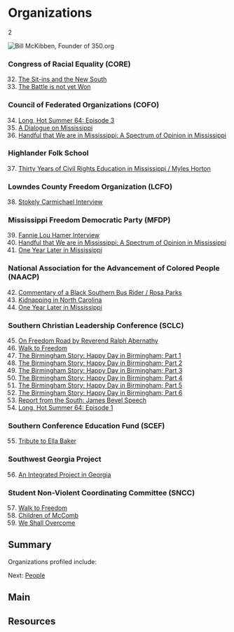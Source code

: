 # Organizations

2

![Bill McKibben, Founder of 350.org](https://s3.amazonaws.com/americanarchive.org/exhibits/ClimateChange_Section2_Activism.jpg "Bill McKibben, Founder of 350.org")

### Congress of Racial Equality (CORE)

32.	[The Sit-ins and the New South](/catalog/cpb-aacip_28-br8mc8rr6z)
33.	[The Battle is not yet Won](/catalog/cpb-aacip_28-2z12n4zs1w)

### Council of Federated Organizations (COFO)

34. [Long, Hot Summer 64: Episode 3](/catalog/cpb-aacip_15-02c86fs0)
35. [A Dialogue on Mississippi](/catalog/cpb-aacip_15-945qgb91)
36. [Handful that We are in Mississippi: A Spectrum of Opinion in Mississippi](/catalog/cpb-aacip_15-9cj87k60)

### Highlander Folk School

37. [Thirty Years of Civil Rights Education in Mississippi / Myles Horton](/catalog/cpb-aacip_28-xp6tx35q0h)

### Lowndes County Freedom Organization (LCFO)

38.  [Stokely Carmichael Interview](/catalog/cpb-aacip_28-zw18k75h85)

### Mississippi Freedom Democratic Party (MFDP)

39. [Fannie Lou Hamer Interview](/catalog/cpb-aacip_28-bg2h70895r)
40. [Handful that We are in Mississippi: A Spectrum of Opinion in Mississippi](/catalog/cpb-aacip_15-9cj87k60)
41. [One Year Later in Mississippi](/catalog/cpb-aacip_15-88qc028z)

### National Association for the Advancement of Colored People (NAACP)

42. [Commentary of a Black Southern Bus Rider / Rosa Parks](/catalog/cpb-aacip_28-kw57d2qp45)
43. [Kidnapping in North Carolina](/catalog/cpb-aacip_28-h707w67k6x)
44. [One Year Later in Mississippi](/catalog/cpb-aacip_15-88qc028z)

### Southern Christian Leadership Conference (SCLC) 

45. [On Freedom Road by Reverend Ralph Abernathy](/catalog/cpb-aacip_28-cz3222rk4w)
46. [Walk to Freedom](/catalog/cpb-aacip_28-m61bk17469)
47.	[The Birmingham Story: Happy Day in Birmingham; Part 1](/catalog/cpb-aacip_500-r785p02p)
48.	[The Birmingham Story: Happy Day in Birmingham; Part 2](/catalog/cpb-aacip_500-m9023j32)
49.	[The Birmingham Story: Happy Day in Birmingham; Part 3](/catalog/cpb-aacip_500-ff3m1j0m)
50.	[The Birmingham Story: Happy Day in Birmingham; Part 4](/catalog/cpb-aacip_500-cj87n27n) 
51.	[The Birmingham Story: Happy Day in Birmingham; Part 5](/catalog/cpb-aacip_500-jq0svz1h)
52.	[The Birmingham Story: Happy Day in Birmingham; Part 6](/catalog/cpb-aacip_500-z60c1503)
53. [Report from the South: James Bevel Speech](/catalog/cpb-aacip_28-j09w08ws94)
54. [Long, Hot Summer 64: Episode 1](/catalog/cpb-aacip_15-50tqk2fw)

### Southern Conference Education Fund (SCEF)

55. [Tribute to Ella Baker](/catalog/cpb-aacip_28-125q814w5v)

### Southwest Georgia Project

56. [An Integrated Project in Georgia](/catalog/cpb-aacip_28-mk6542jr2r)

### Student Non-Violent Coordinating Committee (SNCC)

57. [Walk to Freedom](/catalog/cpb-aacip_28-m61bk17469)
58. [Children of McComb](/catalog/cpb-aacip_28-sj19k46b34)
59. [We Shall Overcome](/catalog/cpb-aacip_15-9862bb5r)

## Summary

Organizations profiled include: 

Next: [People](/exhibits/civil-rights/people)

## Main

## Resources
